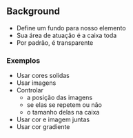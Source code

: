 ## Background

- Define um fundo para nosso elemento
- Sua área de atuação é a caixa toda
- Por padrão, é transparente

### Exemplos

- Usar cores solidas
- Usar imagens
- Controlar
  - a posição das imagens
  - se elas se repetem ou não
  - o tamanho delas na caixa
- Usar cor e imagem juntas
- Usar cor gradiente
